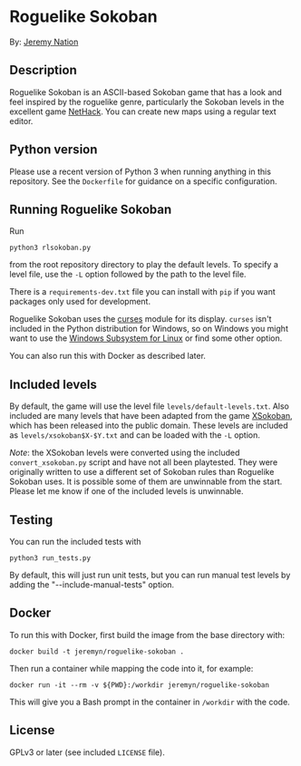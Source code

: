 # Roguelike Sokoban

By: [Jeremy Nation](mailto:jeremy@jeremynation.me)

## Description

Roguelike Sokoban is an ASCII-based Sokoban game that has a look and feel inspired by the roguelike genre, particularly the Sokoban levels in the excellent game [NetHack](https://www.nethack.org/). You can create new maps using a regular text editor.

## Python version

Please use a recent version of Python 3 when running anything in this repository. See the `Dockerfile` for guidance on a specific configuration.

## Running Roguelike Sokoban

Run

    python3 rlsokoban.py

from the root repository directory to play the default levels. To specify a level file, use the `-L` option followed by the path to the level file.

There is a `requirements-dev.txt` file you can install with `pip` if you want packages only used for development.

Roguelike Sokoban uses the [curses](https://docs.python.org/3/library/curses.html) module for its display. `curses` isn't included in the Python distribution for Windows, so on Windows you might want to use the [Windows Subsystem for Linux](https://docs.microsoft.com/en-us/windows/wsl/) or find some other option.

You can also run this with Docker as described later.

## Included levels

By default, the game will use the level file `levels/default-levels.txt`. Also included are many levels that have been adapted from the game [XSokoban](http://www.cs.cornell.edu/andru/xsokoban.html), which has been released into the public domain. These levels are included as `levels/xsokoban$X-$Y.txt` and can be loaded with the `-L` option.

*Note*: the XSokoban levels were converted using the included `convert_xsokoban.py` script and have not all been playtested. They were originally written to use a different set of Sokoban rules than Roguelike Sokoban uses. It is possible some of them are unwinnable from the start. Please let me know if one of the included levels is unwinnable.

## Testing

You can run the included tests with

    python3 run_tests.py

By default, this will just run unit tests, but you can run manual test levels by adding the "--include-manual-tests" option.

## Docker

To run this with Docker, first build the image from the base directory with:

    docker build -t jeremyn/roguelike-sokoban .

Then run a container while mapping the code into it, for example:

    docker run -it --rm -v ${PWD}:/workdir jeremyn/roguelike-sokoban

This will give you a Bash prompt in the container in `/workdir` with the code.

## License

GPLv3 or later (see included `LICENSE` file).
